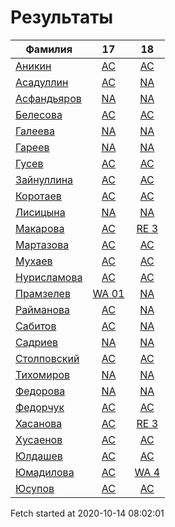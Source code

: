 # Результаты
Фамилия | 17| 18
---|:---:|:---:
[Аникин](Аникин/README.md)  | [AC](Аникин/17.md) | [AC](Аникин/18.md)
[Асадуллин](Асадуллин/README.md)  | [AC](Асадуллин/17.md) | [NA](Асадуллин/18.md)
[Асфандьяров](Асфандьяров/README.md)  | [NA](Асфандьяров/17.md) | [NA](Асфандьяров/18.md)
[Белесова](Белесова/README.md)  | [AC](Белесова/17.md) | [AC](Белесова/18.md)
[Галеева](Галеева/README.md)  | [NA](Галеева/17.md) | [NA](Галеева/18.md)
[Гареев](Гареев/README.md)  | [NA](Гареев/17.md) | [NA](Гареев/18.md)
[Гусев](Гусев/README.md)  | [AC](Гусев/17.md) | [AC](Гусев/18.md)
[Зайнуллина](Зайнуллина/README.md)  | [AC](Зайнуллина/17.md) | [AC](Зайнуллина/18.md)
[Коротаев](Коротаев/README.md)  | [AC](Коротаев/17.md) | [AC](Коротаев/18.md)
[Лисицына](Лисицына/README.md)  | [NA](Лисицына/17.md) | [NA](Лисицына/18.md)
[Макарова](Макарова/README.md)  | [AC](Макарова/17.md) | [RE 3](Макарова/18.md)
[Мартазова](Мартазова/README.md)  | [AC](Мартазова/17.md) | [AC](Мартазова/18.md)
[Мухаев](Мухаев/README.md)  | [AC](Мухаев/17.md) | [AC](Мухаев/18.md)
[Нурисламова](Нурисламова/README.md)  | [AC](Нурисламова/17.md) | [AC](Нурисламова/18.md)
[Прамзелев](Прамзелев/README.md)  | [WA 01](Прамзелев/17.md) | [NA](Прамзелев/18.md)
[Райманова](Райманова/README.md)  | [AC](Райманова/17.md) | [NA](Райманова/18.md)
[Сабитов](Сабитов/README.md)  | [AC](Сабитов/17.md) | [NA](Сабитов/18.md)
[Садриев](Садриев/README.md)  | [NA](Садриев/17.md) | [NA](Садриев/18.md)
[Столповский](Столповский/README.md)  | [AC](Столповский/17.md) | [AC](Столповский/18.md)
[Тихомиров](Тихомиров/README.md)  | [NA](Тихомиров/17.md) | [NA](Тихомиров/18.md)
[Федорова](Федорова/README.md)  | [NA](Федорова/17.md) | [NA](Федорова/18.md)
[Федорчук](Федорчук/README.md)  | [AC](Федорчук/17.md) | [AC](Федорчук/18.md)
[Хасанова](Хасанова/README.md)  | [AC](Хасанова/17.md) | [RE 3](Хасанова/18.md)
[Хусаенов](Хусаенов/README.md)  | [AC](Хусаенов/17.md) | [AC](Хусаенов/18.md)
[Юлдашев](Юлдашев/README.md)  | [AC](Юлдашев/17.md) | [AC](Юлдашев/18.md)
[Юмадилова](Юмадилова/README.md)  | [AC](Юмадилова/17.md) | [WA 4](Юмадилова/18.md)
[Юсупов](Юсупов/README.md)  | [AC](Юсупов/17.md) | [AC](Юсупов/18.md)

Fetch started at 2020-10-14 08:02:01
